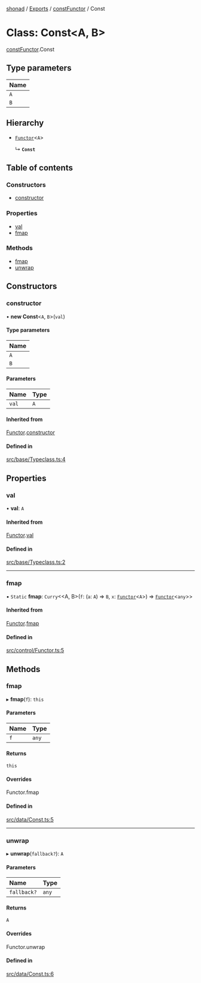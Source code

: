 [shonad](../README.md) / [Exports](../modules.md) / [constFunctor](../modules/constFunctor.md) / Const

# Class: Const<A, B\>

[constFunctor](../modules/constFunctor.md).Const

## Type parameters

| Name |
| :------ |
| `A` |
| `B` |

## Hierarchy

- [`Functor`](functor.Functor.md)<`A`\>

  ↳ **`Const`**

## Table of contents

### Constructors

- [constructor](constFunctor.Const.md#constructor)

### Properties

- [val](constFunctor.Const.md#val)
- [fmap](constFunctor.Const.md#fmap)

### Methods

- [fmap](constFunctor.Const.md#fmap-1)
- [unwrap](constFunctor.Const.md#unwrap)

## Constructors

### constructor

• **new Const**<`A`, `B`\>(`val`)

#### Type parameters

| Name |
| :------ |
| `A` |
| `B` |

#### Parameters

| Name | Type |
| :------ | :------ |
| `val` | `A` |

#### Inherited from

[Functor](functor.Functor.md).[constructor](functor.Functor.md#constructor)

#### Defined in

[src/base/Typeclass.ts:4](https://github.com/jonlaing/shonad/blob/b68ed04/src/base/Typeclass.ts#L4)

## Properties

### val

• **val**: `A`

#### Inherited from

[Functor](functor.Functor.md).[val](functor.Functor.md#val)

#### Defined in

[src/base/Typeclass.ts:2](https://github.com/jonlaing/shonad/blob/b68ed04/src/base/Typeclass.ts#L2)

___

### fmap

▪ `Static` **fmap**: `Curry`<<A, B\>(`f`: (`a`: `A`) => `B`, `x`: [`Functor`](functor.Functor.md)<`A`\>) => [`Functor`](functor.Functor.md)<`any`\>\>

#### Inherited from

[Functor](functor.Functor.md).[fmap](functor.Functor.md#fmap-1)

#### Defined in

[src/control/Functor.ts:5](https://github.com/jonlaing/shonad/blob/b68ed04/src/control/Functor.ts#L5)

## Methods

### fmap

▸ **fmap**(`f`): `this`

#### Parameters

| Name | Type |
| :------ | :------ |
| `f` | `any` |

#### Returns

`this`

#### Overrides

Functor.fmap

#### Defined in

[src/data/Const.ts:5](https://github.com/jonlaing/shonad/blob/b68ed04/src/data/Const.ts#L5)

___

### unwrap

▸ **unwrap**(`fallback?`): `A`

#### Parameters

| Name | Type |
| :------ | :------ |
| `fallback?` | `any` |

#### Returns

`A`

#### Overrides

Functor.unwrap

#### Defined in

[src/data/Const.ts:6](https://github.com/jonlaing/shonad/blob/b68ed04/src/data/Const.ts#L6)
